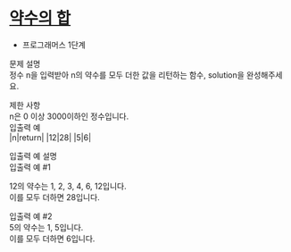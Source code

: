 # [약수의 합](https://school.programmers.co.kr/learn/courses/30/lessons/12928)  

* 프로그래머스 1단계  

문제 설명  
정수 n을 입력받아 n의 약수를 모두 더한 값을 리턴하는 함수, solution을 완성해주세요.  
 
제한 사항  
n은 0 이상 3000이하인 정수입니다.  
입출력 예  
|n|return|
|12|28|
|5|6|  

입출력 예 설명  
입출력 예 #1  

12의 약수는 1, 2, 3, 4, 6, 12입니다.  
이를 모두 더하면 28입니다.  

입출력 예 #2  
5의 약수는 1, 5입니다.  
이를 모두 더하면 6입니다.  